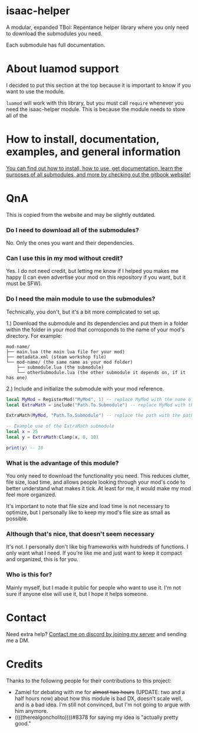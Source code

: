 # isaac-helper
A modular, expanded TBoI: Repentance helper library where you only need to download the submodules you need.

Each submodule has full documentation. 

# About luamod support
I decided to put this section at the top because it is important to know if you want to use the module.

`luamod` will work with this library, but you must call `require` whenever you need the isaac-helper module. This is because the module needs to store all of the 

# How to install, documentation, examples, and general information
[You can find out how to install, how to use, get documentation, learn the purposes of all submodules, and more by checking out the gitbook website!](https://maya-bee.gitbook.io/api-docs/)

# QnA
This is copied from the website and may be slightly outdated.

### **Do I need to download all of the submodules?**
No. Only the ones you want and their dependencies.

### **Can I use this in my mod without credit?**
Yes. I do not need credit, but letting me know if I helped you makes me happy (I can even advertise your mod on this repository if you want, but it must be SFW).

### **Do I need the main module to use the submodules?**
Technically, you don't, but it's a bit more complicated to set up.

1.) Download the submodule and its dependencies and put them in a folder within the folder in your mod that corrosponds to the name of your mod's directory. For example:
```
mod-name/
├── main.lua (the main lua file for your mod)
├── metadata.xml (steam workshop file)
└── mod-name/ (the same name as your mod folder)
    ├── submodule.lua (the submodule) 
    └── otherSubmodule.lua (the other submodule it depends on, if it has one)
```

2.) Include and initialize the submodule with your mod reference.
```lua
local MyMod = RegisterMod("MyMod", 1) -- replace MyMod with the name of your mod
local ExtraMath = include("Path.To.Submodule") -- replace MyMod with the name of the mod's folder

ExtraMath(MyMod, "Path.To.Submodule") -- replace the path with the path to the folder the submodule is in. Some modules do not require these arguments, but it is best if you include them anyway.

-- Example use of the ExtraMath submodule
local x = 25
local y = ExtraMath:Clamp(x, 0, 10)

print(y) -- 10
```


### **What is the advantage of this module?**
You only need to download the functionality you need. This reduces clutter, file size, load time, and allows people looking through your mod's code to better understand what makes it tick. At least for me, it would make my mod feel more organized.

It's important to note that file size and load time is not necessary to optimize, but I personally like to keep my mod's file size as small as possible.

### **Although that's nice, that doesn't seem necessary**
It's not. I personally don't like big frameworks with hundreds of functions. I only want what I need. If you're like me and just want to keep it compact and organized, this is for you. 

### **Who is this for?**
Mainly myself, but I made it public for people who want to use it. I'm not sure if anyone else will use it, but I hope it helps someone.

# Contact
Need extra help? [Contact me on discord by joining my server](https://discord.gg/bNhNkGa6QX) and sending me a DM. 

# Credits
Thanks to the following people for their contributions to this project:
- Zamiel for debating with me for ~~almost two hours~~ (UPDATE: two and a half hours now) about how this module is bad DX, doesn't scale well, and is a bad idea. I'm still not convinced, but I'm not going to argue with him anymore.
- ((((therealgoncholito))))#8378 for saying my idea is "actually pretty good."
